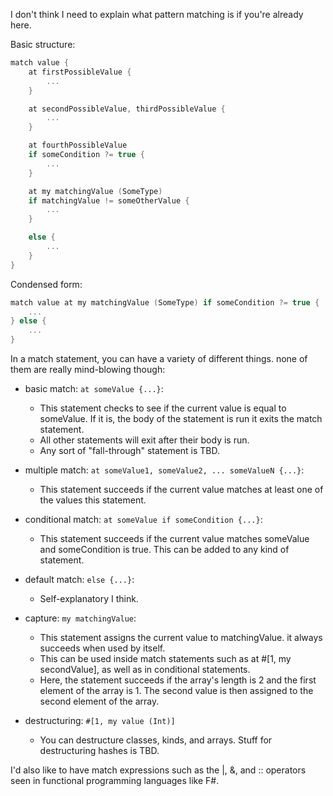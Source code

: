 I don't think I need to explain what pattern matching is if you're already here.

Basic structure:
```swift
match value {
	at firstPossibleValue {
		...
	}

	at secondPossibleValue, thirdPossibleValue {
		...
	}

	at fourthPossibleValue
	if someCondition ?= true {
		...
	}

	at my matchingValue (SomeType)
	if matchingValue != someOtherValue {
		...
	}

	else {
		...
	}
}
```

Condensed form:
```swift
match value at my matchingValue (SomeType) if someCondition ?= true {
	...
} else {
	...
}
```

In a match statement, you can have a variety of different things. none of them are really mind-blowing though:
- basic match: `at someValue {...}`:
	- This statement checks to see if the current value is equal to someValue. If it is, the body of the statement is run it exits the match statement.
	- All other statements will exit after their body is run.
	- Any sort of "fall-through" statement is TBD.

- multiple match: `at someValue1, someValue2, ... someValueN {...}`:
	- This statement succeeds if the current value matches at least one of the values this statement.

- conditional match: `at someValue if someCondition {...}`:
	- This statement succeeds if the current value matches someValue and someCondition is true. This can be added to any kind of statement.

- default match: `else {...}`:
	- Self-explanatory I think.

- capture: `my matchingValue`:
	- This statement assigns the current value to matchingValue. it always succeeds when used by itself.
	- This can be used inside match statements such as at #[1, my secondValue], as well as in conditional statements.
	- Here, the statement succeeds if the array's length is 2 and the first element of the array is 1. The second value is then assigned to the second element of the array.
	
- destructuring: `#[1, my value (Int)]`
	- You can destructure classes, kinds, and arrays. Stuff for destructuring hashes is TBD.


I'd also like to have match expressions such as the |, &, and :: operators seen in functional programming languages like F#.